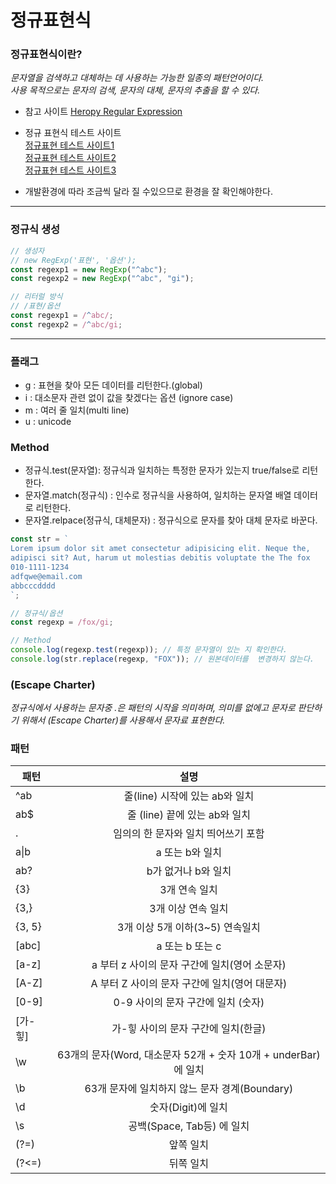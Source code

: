 # 정규표현식

### 정규표현식이란?

_문자열을 검색하고 대체하는 데 사용하는 가능한 일종의 패턴언어이다._  
_사용 목적으로는 문자의 검색, 문자의 대체, 문자의 추출을 할 수 있다._

- 참고 사이트
  [Heropy Regular Expression](https://heropy.blog/2018/10/28/regexp/)

- 정규 표현식 테스트 사이트  
  [정규표현 테스트 사이트1](https://regex101.com/)  
  [정규표현 테스트 사이트2](https://regexr.com/)  
  [정규표현 테스트 사이트3](https://regexper.com/)

- 개발환경에 따라 조금씩 달라 질 수있으므로 환경을 잘 확인해야한다.

---

### 정규식 생성

```js
// 생성자
// new RegExp('표현', '옵션');
const regexp1 = new RegExp("^abc");
const regexp2 = new RegExp("^abc", "gi");

// 리터럴 방식
// /표현/옵션
const regexp1 = /^abc/;
const regexp2 = /^abc/gi;
```

---

### 플래그

- g : 표현을 찾아 모든 데이터를 리턴한다.(global)
- i : 대소문자 관련 없이 값을 찾겠다는 옵션 (ignore case)
- m : 여러 줄 일치(multi line)
- u : unicode

### Method

- 정규식.test(문자열): 정규식과 일치하는 특정한 문자가 있는지 true/false로 리턴한다.
- 문자열.match(정규식) : 인수로 정규식을 사용하여, 일치하는 문자열 배열 데이터로 리턴한다.
- 문자열.relpace(정규식, 대체문자) : 정규식으로 문자를 찾아 대체 문자로 바꾼다.

```js
const str = `
Lorem ipsum dolor sit amet consectetur adipisicing elit. Neque the, 
adipisci sit? Aut, harum ut molestias debitis voluptate the The fox
010-1111-1234
adfqwe@email.com
abbcccdddd
`;

// 정규식/옵션
const regexp = /fox/gi;

// Method
console.log(regexp.test(regexp)); // 특정 문자열이 있는 지 확인한다.
console.log(str.replace(regexp, "FOX")); // 원본데이터를  변경하지 않는다.
```

### \(Escape Charter)

_정규식에서 사용하는 문자중 .은 패턴의 시작을 의미하며, 의미를 없에고 문자로 판단하기 위해서 \(Escape Charter)를 사용해서 문자료 표현한다._

### 패턴

| 패턴       |                              설명                              |
| ---------- | :------------------------------------------------------------: |
| ^ab        |                 줄(line) 시작에 있는 ab와 일치                 |
| ab$        |                 줄 (line) 끝에 있는 ab와 일치                  |
| .          |              임의의 한 문자와 일치 띄어쓰기 포함               |
| a&verbar;b |                        a 또는 b와 일치                         |
| ab?        |                      b가 없거나 b와 일치                       |
| {3}        |                         3개 연속 일치                          |
| {3,}       |                       3개 이상 연속 일치                       |
| {3, 5}     |                3개 이상 5개 이하(3~5) 연속일치                 |
| [abc]      |                        a 또는 b 또는 c                         |
| [a-z]      |         a 부터 z 사이의 문자 구간에 일치(영어 소문자)          |
| [A-Z]      |         A 부터 Z 사이의 문자 구간에 일치(영어 대문자)          |
| [0-9]      |               0-9 사이의 문자 구간에 일치 (숫자)               |
| [가-힣]    |              가-힣 사이의 문자 구간에 일치(한글)               |
| \w         | 63개의 문자(Word, 대소문자 52개 + 숫자 10개 + underBar)에 일치 |
| \b         |         63개 문자에 일치하지 않느 문자 경계(Boundary)          |
| \d         |                       숫자(Digit)에 일치                       |
| \s         |                   공백(Space, Tab등) 에 일치                   |
| (?=)       |                           앞쪽 일치                            |
| (?<=)      |                           뒤쪽 일치                            |
